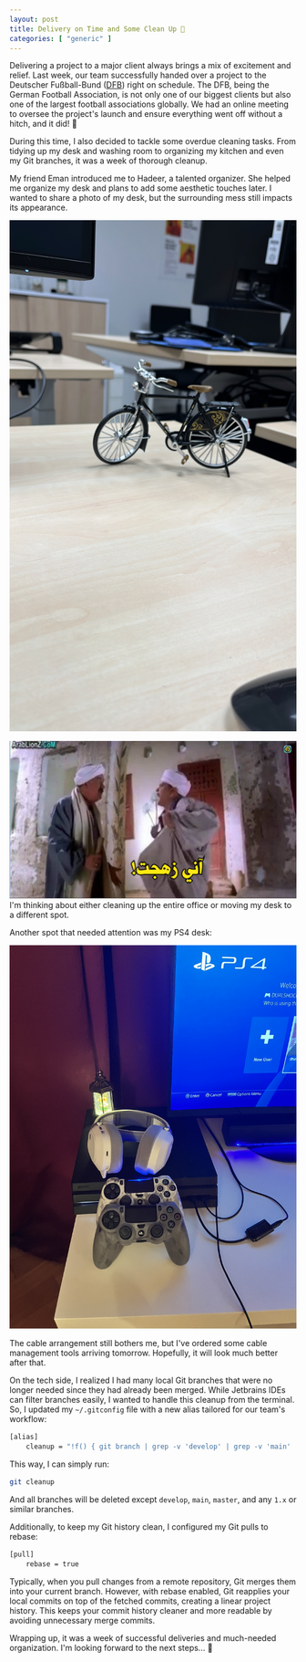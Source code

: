 ```yaml
---
layout: post
title: Delivery on Time and Some Clean Up 🧹
categories: [ "generic" ]
---
```


Delivering a project to a major client always brings a mix of excitement and relief. Last week, our team successfully
handed over a project to the Deutscher Fußball-Bund ([DFB](https://www.dfb.de/)) right on schedule. The DFB, being the
German Football Association, is not only one of our biggest clients but also one of the largest football associations
globally. We had an online meeting to oversee the project's launch and ensure everything went off without a hitch, and
it did! 🎉

During this time, I also decided to tackle some overdue cleaning tasks. From tidying up my desk and washing room
to organizing my kitchen and even my Git branches, it was a week of thorough cleanup.

My friend Eman introduced me to Hadeer, a talented organizer. She helped me organize my desk and plans to add some
aesthetic touches later. I wanted to share a photo of my desk, but the surrounding mess still impacts its appearance.

![Desk-Bike](/assets/img/desk-bike.JPG)

![Zhgt](/assets/img/any-zhgt.PNG)
I'm thinking about either cleaning up the entire office or moving my desk to a different spot.

Another spot that needed attention was my PS4 desk:

![PS4](/assets/img/ps4.JPG)

The cable arrangement still bothers me, but I've ordered some cable management tools arriving tomorrow. Hopefully, it
will look much better after that.

On the tech side, I realized I had many local Git branches that were no longer needed since they had already been
merged. While Jetbrains IDEs can filter branches easily, I wanted to handle this cleanup from the terminal. So, I
updated my `~/.gitconfig` file with a new alias tailored for our team's workflow:

```bash
[alias]
    cleanup = "!f() { git branch | grep -v 'develop' | grep -v 'main' | grep -v 'master' | grep -v -E '^[0-9]+\\.x' | grep -v '\\*' | xargs git branch -D; }; f"
```

This way, I can simply run:

```bash
git cleanup
```

And all branches will be deleted except `develop`, `main`, `master`, and any `1.x` or similar branches.

Additionally, to keep my Git history clean, I configured my Git pulls to rebase:

```bash
[pull]
    rebase = true
```

Typically, when you pull changes from a remote repository, Git merges them into your current branch. However, with
rebase enabled, Git reapplies your local commits on top of the fetched commits, creating a linear project history. This
keeps your commit history cleaner and more readable by avoiding unnecessary merge commits.

Wrapping up, it was a week of successful deliveries and much-needed organization. I'm looking forward to the next
steps... 🐾
